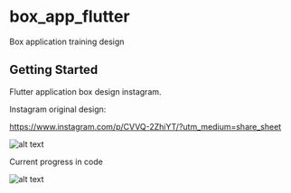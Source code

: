 # box_app_flutter

Box application training design

## Getting Started

Flutter application box design instagram.

Instagram original design:

https://www.instagram.com/p/CVVQ-2ZhiYT/?utm_medium=share_sheet

![alt text](https://firebasestorage.googleapis.com/v0/b/trainingdesignflutter.appspot.com/o/Screen%20Shot%202021-10-22%20at%2013.13.00.png?alt=media&token=487ca3e5-2e0a-4248-8bec-71e6ead1e48e)

Current progress in code

![alt text](https://firebasestorage.googleapis.com/v0/b/trainingdesignflutter.appspot.com/o/box_app.png?alt=media&token=3adc2757-4bf0-4344-9b5f-9ff5f50cfb6a)





